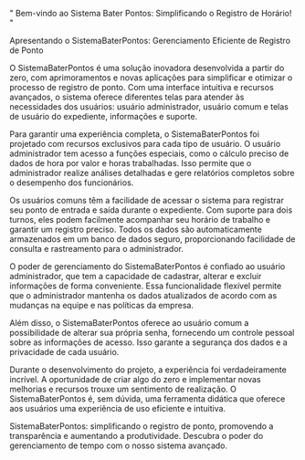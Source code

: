 " Bem-vindo ao Sistema Bater Pontos: Simplificando o Registro de Horário! "

Apresentando o SistemaBaterPontos: Gerenciamento Eficiente de Registro de Ponto


O SistemaBaterPontos é uma solução inovadora desenvolvida a partir do zero, com aprimoramentos e novas aplicações para simplificar e
otimizar o processo de registro de ponto. Com uma interface intuitiva e recursos avançados, o sistema oferece diferentes telas para 
atender às necessidades dos usuários: usuário administrador, usuário comum e telas de usuário do expediente, informações e suporte.

Para garantir uma experiência completa, o SistemaBaterPontos foi projetado com recursos exclusivos para cada tipo de usuário. 
O usuário administrador tem acesso a funções especiais, como o cálculo preciso de dados de hora por valor e horas trabalhadas. 
Isso permite que o administrador realize análises detalhadas e gere relatórios completos sobre o desempenho dos funcionários.

Os usuários comuns têm a facilidade de acessar o sistema para registrar seu ponto de entrada e saída durante o expediente. 
Com suporte para dois turnos, eles podem facilmente acompanhar seu horário de trabalho e garantir um registro preciso. 
Todos os dados são automaticamente armazenados em um banco de dados seguro, proporcionando facilidade de consulta e rastreamento 
para o administrador.

O poder de gerenciamento do SistemaBaterPontos é confiado ao usuário administrador, que tem a capacidade de cadastrar, alterar 
e excluir informações de forma conveniente. Essa funcionalidade flexível permite que o administrador mantenha os dados atualizados
de acordo com as mudanças na equipe e nas políticas da empresa.

Além disso, o SistemaBaterPontos oferece ao usuário comum a possibilidade de alterar sua própria senha, fornecendo um controle
pessoal sobre as informações de acesso. Isso garante a segurança dos dados e a privacidade de cada usuário.

Durante o desenvolvimento do projeto, a experiência foi verdadeiramente incrível. A oportunidade de criar algo do zero e implementar
novas melhorias e recursos trouxe um sentimento de realização. O SistemaBaterPontos é, sem dúvida, uma ferramenta didática que 
oferece aos usuários uma experiência de uso eficiente e intuitiva.

SistemaBaterPontos: simplificando o registro de ponto, promovendo a transparência e aumentando a produtividade. Descubra o poder
do gerenciamento de tempo com o nosso sistema avançado.

